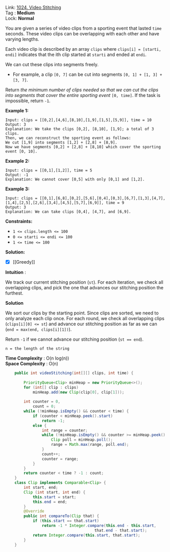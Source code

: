 Link: [1024. Video Stitching](https://leetcode.com/problems/video-stitching/) <br>
Tag : **Medium**<br>
Lock: **Normal**

You are given a series of video clips from a sporting event that lasted `time` seconds. These video clips can be overlapping with each other and have varying lengths.

Each video clip is described by an array `clips` where `clips[i] = [starti, endi]` indicates that the ith clip started at `starti` and ended at `endi`.

We can cut these clips into segments freely.

-   For example, a clip `[0, 7]` can be cut into segments `[0, 1] + [1, 3] + [3, 7]`.

Return _the minimum number of clips needed so that we can cut the clips into segments that cover the entire sporting event_ `[0, time]`. If the task is impossible, return `-1`.

**Example 1:**
```
Input: clips = [[0,2],[4,6],[8,10],[1,9],[1,5],[5,9]], time = 10
Output: 3
Explanation: We take the clips [0,2], [8,10], [1,9]; a total of 3 clips.
Then, we can reconstruct the sporting event as follows:
We cut [1,9] into segments [1,2] + [2,8] + [8,9].
Now we have segments [0,2] + [2,8] + [8,10] which cover the sporting event [0, 10].
```

**Example 2:**
```
Input: clips = [[0,1],[1,2]], time = 5
Output: -1
Explanation: We cannot cover [0,5] with only [0,1] and [1,2].
```

**Example 3:**
```
Input: clips = [[0,1],[6,8],[0,2],[5,6],[0,4],[0,3],[6,7],[1,3],[4,7],[1,4],[2,5],[2,6],[3,4],[4,5],[5,7],[6,9]], time = 9
Output: 3
Explanation: We can take clips [0,4], [4,7], and [6,9].
```

**Constraints:**
-   `1 <= clips.length <= 100`
-   `0 <= starti <= endi <= 100`
-   `1 <= time <= 100`

**Solution:**

- [x] [[Greedy]]

**Intuition** :

We track our current stitching position (`st`). For each iteration, we check all overlapping clips, and pick the one that advances our stitching position the furthest.

**Solution**

We sort our clips by the starting point. Since clips are sorted, we need to only analyze each clip once. For each round, we check all overlapping clips (`clips[i][0] <= st`) and advance our stitching position as far as we can (`end = max(end, clips[i][1])`).

Return `-1` if we cannot advance our stitching position (`st == end`).

```
n = the length of the string
```
**Time Complexity** : O(n log(n))<br>
**Space Complexity** : O(n)

```java
    public int videoStitching(int[][] clips, int time) {
        
        PriorityQueue<Clip> minHeap = new PriorityQueue<>();
        for (int[] clip : clips)
            minHeap.add(new Clip(clip[0], clip[1]));
        
        int counter = 0,
            count = 0;
        while (!minHeap.isEmpty() && counter < time) {
            if (counter < minHeap.peek().start)
                return -1;
            else {
                int range = counter;
                while (!minHeap.isEmpty() && counter >= minHeap.peek().start) {
                    Clip poll = minHeap.poll();
                    range = Math.max(range, poll.end);
                }
                count++;
                counter = range;
            }
        }
        return counter < time ? -1 : count;
    }
    class Clip implements Comparable<Clip> {
        int start, end;
        Clip (int start, int end) {
            this.start = start;
            this.end = end;
        }
        @Override
        public int compareTo(Clip that) {
            if (this.start == that.start)
                return -1 * Integer.compare(this.end - this.start, 
                                       that.end - that.start);
            return Integer.compare(this.start, that.start);
        }
    }
```


